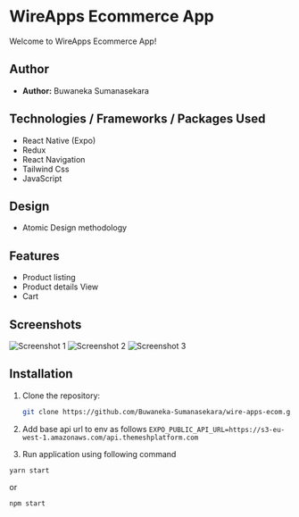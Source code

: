 # WireApps Ecommerce App

Welcome to WireApps Ecommerce App! 

## Author
- **Author:** Buwaneka Sumanasekara

## Technologies / Frameworks / Packages Used

  - React Native (Expo)
  - Redux
  - React Navigation
  - Tailwind Css
  - JavaScript

## Design 
  - Atomic Design methodology
  

## Features
- Product listing
- Product details View
- Cart

## Screenshots
![Screenshot 1](/screenshots/screen1.png)
![Screenshot 2](/screenshots/screen2.png)
![Screenshot 3](/screenshots/screen3.png)

## Installation
1. Clone the repository:
   ```bash
   git clone https://github.com/Buwaneka-Sumanasekara/wire-apps-ecom.git


2. Add base api url to env as follows
``
EXPO_PUBLIC_API_URL=https://s3-eu-west-1.amazonaws.com/api.themeshplatform.com
``

3. Run application using following command

``
yarn start 
``

or 

``
npm start
``